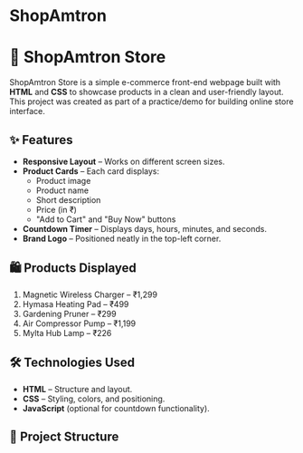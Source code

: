 # ShopAmtron
# 🛒 ShopAmtron Store

ShopAmtron Store is a simple e-commerce front-end webpage built with **HTML** and **CSS** to showcase products in a clean and user-friendly layout.  
This project was created as part of a practice/demo for building online store interface.

## ✨ Features

- **Responsive Layout** – Works on different screen sizes.
- **Product Cards** – Each card displays:
  - Product image
  - Product name
  - Short description
  - Price (in ₹)
  - "Add to Cart" and "Buy Now" buttons
- **Countdown Timer** – Displays days, hours, minutes, and seconds.
- **Brand Logo** – Positioned neatly in the top-left corner.

## 🛍 Products Displayed

1. Magnetic Wireless Charger – ₹1,299  
2. Hymasa Heating Pad – ₹499  
3. Gardening Pruner – ₹299  
4. Air Compressor Pump – ₹1,199  
5. Mylta Hub Lamp – ₹226  

## 🛠️ Technologies Used

- **HTML** – Structure and layout.
- **CSS** – Styling, colors, and positioning.
- **JavaScript** (optional for countdown functionality).

## 📂 Project Structure

